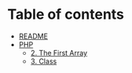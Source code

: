 # Table of contents

* [README](README.md)
* [PHP](php/README.md)
  * [2. The First Array](php/array.md)
  * [3. Class](php/3.-class.md)


